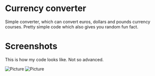 # Currency converter
Simple converter, which can convert euros, dollars and pounds currency courses. Pretty simple code which also gives you random fun fact.

# Screenshots
This is how my code looks like. Not so advanced.

![Picture](https://user-images.githubusercontent.com/64441448/80680967-6a50e480-8ac8-11ea-99b0-6a8441eb73d6.png "Pic")
![Picture](https://user-images.githubusercontent.com/64441448/80686446-64abcc80-8ad1-11ea-960d-bf42257bc10b.png "kuva")
